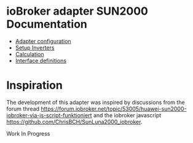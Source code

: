# ioBroker adapter SUN2000 Documentation

* [Adapter configuration](./configuration.md)
* [Setup Inverters](./inverter.md)
* [Calculation](./calculation.md)
* [Interface definitions](./definitions.md)

# Inspiration

The development of this adapter was inspired by discussions from the forum thread https://forum.iobroker.net/topic/53005/huawei-sun2000-iobroker-via-js-script-funktioniert and the iobroker javascript https://github.com/ChrisBCH/SunLuna2000_iobroker.

Work In Progress
